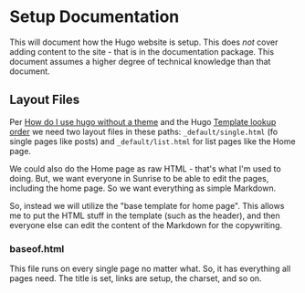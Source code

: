 # Setup Documentation

This will document how the Hugo website is setup. 
This does *not* cover adding content to the site - that is in the documentation package. 
This document assumes a higher degree of technical knowledge than that document.

## Layout Files

Per [How do I use hugo without a theme](https://discourse.gohugo.io/t/how-do-i-use-hugo-without-a-theme/41243) and the Hugo [Template lookup order](https://gohugo.io/templates/lookup-order/) we need two layout files in these paths: `_default/single.html` (fo single pages like posts) and `_default/list.html` for list pages like the Home page.

We could also do the Home page as raw HTML - that's what I'm used to doing. But, we want everyone in Sunrise to be able to edit the pages, including the home page. So we want everything as simple Markdown. 

So, instead we will utilize the "base template for home page". This allows me to put the HTML stuff in the template (such as the header), and then everyone else can edit the content of the Markdown for the copywriting.

### baseof.html

This file runs on every single page no matter what. So, it has everything all pages need. The title is set, links are setup, the charset, and so on. 
